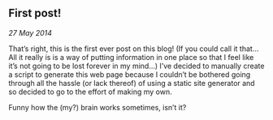 ## First post!

*27 May 2014*

That’s right, this is the first ever post on this blog! (If you could call it that… All it really is is a way of putting information in one place so that I feel like it’s not going to be lost forever in my mind…) I’ve decided to manually create a script to generate this web page because I couldn’t be bothered going through all the hassle (or lack thereof) of using a static site generator and so decided to go to the effort of making my own.

Funny how the (my?) brain works sometimes, isn’t it?
